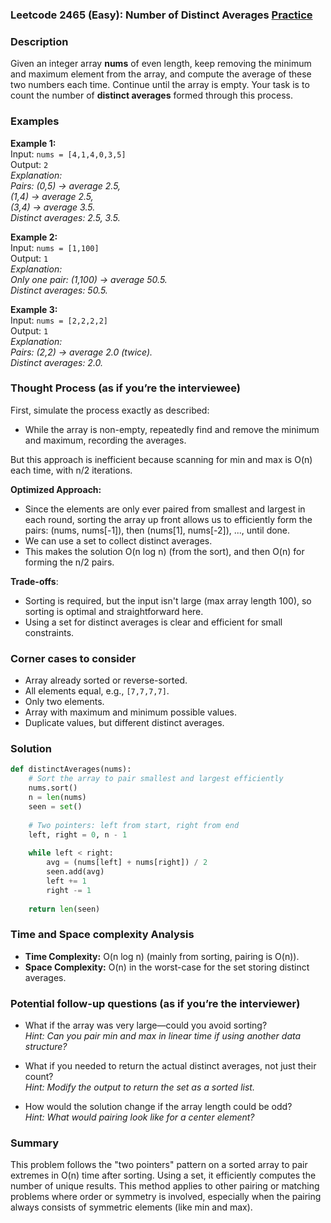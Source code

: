 ### Leetcode 2465 (Easy): Number of Distinct Averages [Practice](https://leetcode.com/problems/number-of-distinct-averages)

### Description  
Given an integer array **nums** of even length, keep removing the minimum and maximum element from the array, and compute the average of these two numbers each time. Continue until the array is empty. Your task is to count the number of **distinct averages** formed through this process.

### Examples  

**Example 1:**  
Input: `nums = [4,1,4,0,3,5]`  
Output: `2`  
*Explanation:  
Pairs: (0,5) → average 2.5,  
(1,4) → average 2.5,  
(3,4) → average 3.5.  
Distinct averages: 2.5, 3.5.*

**Example 2:**  
Input: `nums = [1,100]`  
Output: `1`  
*Explanation:  
Only one pair: (1,100) → average 50.5.  
Distinct averages: 50.5.*

**Example 3:**  
Input: `nums = [2,2,2,2]`  
Output: `1`  
*Explanation:  
Pairs: (2,2) → average 2.0 (twice).  
Distinct averages: 2.0.*

### Thought Process (as if you’re the interviewee)  
First, simulate the process exactly as described:  
- While the array is non-empty, repeatedly find and remove the minimum and maximum, recording the averages.

But this approach is inefficient because scanning for min and max is O(n) each time, with n/2 iterations.

**Optimized Approach:**  
- Since the elements are only ever paired from smallest and largest in each round, sorting the array up front allows us to efficiently form the pairs: (nums, nums[-1]), then (nums[1], nums[-2]), ..., until done.
- We can use a set to collect distinct averages.
- This makes the solution O(n log n) (from the sort), and then O(n) for forming the n/2 pairs.

**Trade-offs**:  
- Sorting is required, but the input isn't large (max array length 100), so sorting is optimal and straightforward here.
- Using a set for distinct averages is clear and efficient for small constraints.

### Corner cases to consider  
- Array already sorted or reverse-sorted.
- All elements equal, e.g., `[7,7,7,7]`.
- Only two elements.
- Array with maximum and minimum possible values.
- Duplicate values, but different distinct averages.

### Solution

```python
def distinctAverages(nums):
    # Sort the array to pair smallest and largest efficiently
    nums.sort()
    n = len(nums)
    seen = set()
    
    # Two pointers: left from start, right from end
    left, right = 0, n - 1
    
    while left < right:
        avg = (nums[left] + nums[right]) / 2
        seen.add(avg)
        left += 1
        right -= 1
    
    return len(seen)
```

### Time and Space complexity Analysis  

- **Time Complexity:** O(n log n) (mainly from sorting, pairing is O(n)).  
- **Space Complexity:** O(n) in the worst-case for the set storing distinct averages.

### Potential follow-up questions (as if you’re the interviewer)  

- What if the array was very large—could you avoid sorting?  
  *Hint: Can you pair min and max in linear time if using another data structure?*

- What if you needed to return the actual distinct averages, not just their count?  
  *Hint: Modify the output to return the set as a sorted list.*

- How would the solution change if the array length could be odd?  
  *Hint: What would pairing look like for a center element?*

### Summary
This problem follows the "two pointers" pattern on a sorted array to pair extremes in O(n) time after sorting. Using a set, it efficiently computes the number of unique results. This method applies to other pairing or matching problems where order or symmetry is involved, especially when the pairing always consists of symmetric elements (like min and max).